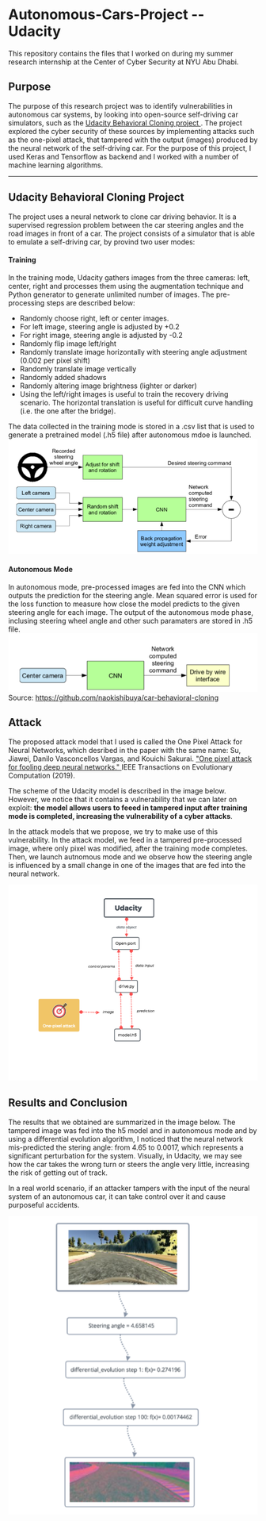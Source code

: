# Autonomous-Cars-Project -- Udacity

This repository contains the files that I worked on during my summer research internship at the Center of Cyber Security at NYU Abu Dhabi. 

<h2>Purpose</h2>
The purpose of this research project was to identify vulnerabilities in autonomous car systems, by looking into open-source self-driving car simulators, such as the <a href = "https://github.com/udacity/CarND-Behavioral-Cloning-P3"> Udacity Behavioral Cloning project </a>. The project explored the cyber security of these sources by implementing attacks such as the one-pixel attack, that tampered with the output (images) produced by the neural network of the self-driving car. For the purpose of this project, I used Keras and Tensorflow as backend and I worked with a number of machine learning algorithms.

 
<hr>
<h2>Udacity Behavioral Cloning Project</h2>
The project uses a neural network to clone car driving behavior. It is a supervised regression problem between the car steering angles and the road images in front of a car. The project consists of a simulator that is able to emulate a self-driving car, by provind two user modes:
<h4>Training</h4>
In the training mode, Udacity gathers images from the three cameras: left, center, right and processes them using the augmentation technique and Python generator to generate unlimited number of images. The pre-processing steps are described below:

<ul>
 <li>Randomly choose right, left or center images.</li>
  <li>For left image, steering angle is adjusted by +0.2</li>
 <li>For right image, steering angle is adjusted by -0.2</li>
 <li>Randomly flip image left/right</li>
 <li>Randomly translate image horizontally with steering angle adjustment (0.002 per pixel shift)</li>
 <li>Randomly translate image vertically</li>
 <li>Randomly added shadows</li>
 <li>Randomly altering image brightness (lighter or darker)</li>
 <li>Using the left/right images is useful to train the recovery driving scenario. The horizontal translation is useful for difficult curve handling (i.e. the one after the bridge).</li>
</ul>
The data collected in the training mode is stored in a .csv list that is used to generate a pretrained model (.h5 file) after autonomous mdoe is launched.

<img src = "Training.png">

<h4>Autonomous Mode</h4>

In autonomous mode, pre-processed images are fed into the CNN which outputs the prediction for the steering angle. Mean squared error is used for the loss function to measure how close the model predicts to the given steering angle for each image. The output of the autonomous mode phase, inclusing steering wheel angle and other such paramaters are stored in .h5 file. 
<img src = "AutonomousMode.png">
Source: https://github.com/naokishibuya/car-behavioral-cloning 

<h2>Attack</h2>
<p>The proposed attack model that I used is called the One Pixel Attack for Neural Networks, which desribed in the paper with the same name: Su, Jiawei, Danilo Vasconcellos Vargas, and Kouichi Sakurai. <a href ="https://arxiv.org/pdf/1710.08864.pdf ">  "One pixel attack for fooling deep neural networks." </a> IEEE Transactions on Evolutionary Computation (2019).</p>

<p>The scheme of the Udacity model is described in the image below. However, we notice that it contains a vulnerability that we can later on exploit: <b>the model allows users to feeed in tampered input after training mode is completed, increasing the vulnerability of a cyber attacks</b>.</p>

<p>In the attack models that we propose, we try to make use of this vulnerability. In the attack model, we feed in a tampered pre-processed image, where only pixel was modified, after the training mode completes. Then, we launch autnomous mode and we observe how the steering angle is influenced by a small change in one of the images that are fed into the neural network.</p>

<img src = "onepixel.png">

<h2>Results and Conclusion</h2>
<p>The results that we obtained are summarized in the image below. The tampered image was fed into the h5 model and in autonomous mode and by using a differential evolution algorithm, I noticed that the neural network mis-predicted the stering angle: from 4.65 to 0.0017, which represents a significant perturbation for the system. Visually, in Udacity, we may see how the car takes the wrong turn or steers the angle very little, increasing the risk of getting out of track. </p>

<p>In a real world scenario, if an attacker tampers with the input of the neural system of an autonomous car, it can take control over it and cause purposeful accidents.</p>

<img src = "results.png">




